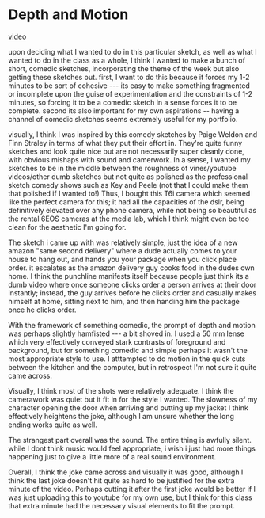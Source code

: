 # Depth and Motion

[video](https://www.youtube.com/watch?v=kvLk0OjY5aM)

upon deciding what I wanted to do in this particular sketch, as well as what I wanted to do in the class as a whole, I think I wanted to make a bunch of short, comedic sketches, incorporating the theme of the week but also getting these sketches out. first, I want to do this because it forces my 1-2 minutes to be sort of cohesive --- its easy to make something fragmented or incomplete upon the guise of experimentation and the constraints of 1-2 minutes, so forcing it to be a  comedic sketch in a sense forces it to be complete. second its also important for my own aspirations -- having a channel of comedic sketches seems extremely useful for my portfolio.

visually, I think I was inspired by this comedy sketches by Paige Weldon and Finn Straley in terms of what they put their effort in. They're quite funny sketches and look quite nice but are not necessarily super cleanly done, with obvious mishaps with sound and camerwork. In a sense, I wanted my sketches to be in the middle between the roughness of vines/youtube videos/other dumb sketches but not quite as polished as the professional sketch comedy shows such as Key and Peele (not that I could make them that polished if I wanted to!) Thus, I bought this T6i camera which seemed like the perfect camera for this; it had all the capacities of the dslr, being definitively elevated over any phone camera, while not being so beautiful as the rental 6EOS cameras at the media lab, which I think might even be too clean for the aesthetic I'm going for.

The sketch i came up with was relatively simple, just the idea of a new amazon "same second delivery" where a dude actually comes to your house to hang out, and hands you your package when you click place order. it escalates as the amazon delivery guy cooks food in the dudes own home. I think the punchline manifests itself because people just think its a dumb video where once someone clicks order a person arrives at their door instantly; instead, the guy arrives before he clicks order and casually makes himself at home, sitting next to him, and then handing him the package once he clicks order. 

With the framework of something comedic, the prompt of depth and motion was perhaps slightly hamfisted --- a bit shoved in. I used a 50 mm lense which very effectively conveyed stark contrasts of foreground and background, but for something comedic and simple perhaps it wasn't the most appropriate style to use. I atttempted to do motion in the quick cuts between the kitchen and the computer, but in retrospect I'm not sure it quite came across.

Visually, I think most of the shots were relatively adequate. I think the camerawork was quiet but it fit in for the style I wanted. The slowness of my character opening the door when arriving and putting up my jacket I think effectively heightens the joke, although I am unsure whether the long ending works quite as well. 

The strangest part overall was the sound. The entire thing is awfully silent. while I dont think music would feel appropriate, i wish i just had more things happening just to give a little more of a real sound environment. 

Overall, I think the joke came across and visually it was good, although I think the last joke doesn't hit quite as hard to be justified for the extra minute of the video. Perhaps cutting it after the first joke would be better if I was just uploading this to youtube for my own use, but I think for this class that extra minute had the necessary visual elements to fit the prompt. 


